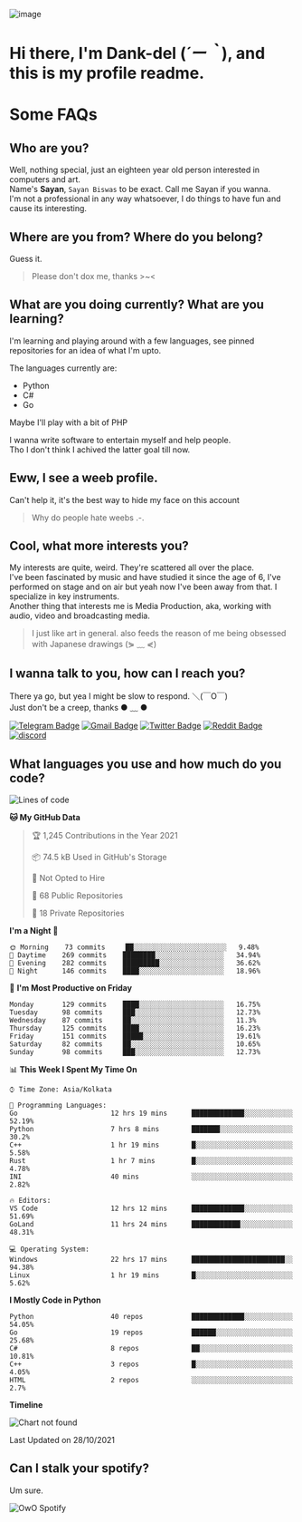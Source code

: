 ![image](https://user-images.githubusercontent.com/63096193/125182844-29f20800-e22f-11eb-8dc9-b0f2d29647bb.png)

# **Hi there, I'm Dank-del (*´ー｀*), and this is my profile readme.**
<!--  [![Profile views](https://gpvc.arturio.dev/dank-del)](https://github.com/dank-del) -->
# Some FAQs

## **Who are you?**

Well, nothing special, just an eighteen year old person interested in computers and art. \
Name's **Sayan**, `Sayan Biswas` to be exact. Call me Sayan if you wanna. \
I'm not a professional in any way whatsoever, I do things to have fun and cause its interesting.

## **Where are you from? Where do you belong?**

Guess it.
> Please don't dox me, thanks >~<

## **What are you doing currently? What are you learning?**

I'm learning and playing around with a few languages, see pinned repositories for an idea of what I'm upto.

The languages currently are:

- Python
- C#
- Go

Maybe I'll play with a bit of PHP

I wanna write software to entertain myself and help people. \
Tho I don't think I achived the latter goal till now.

## **Eww, I see a weeb profile.**

Can't help it, it's the best way to hide my face on this account
> Why do people hate weebs .-.

## **Cool, what more interests you?**

My interests are quite, weird. They're scattered all over the place. \
I've been fascinated by music and have studied it since the age of 6, I've performed on stage and on air but yeah now I've been away from that. I specialize in key instruments. \
Another thing that interests me is Media Production, aka, working with audio, video and broadcasting media.

> I just like art in general. also feeds the reason of me being obsessed with Japanese drawings (⋟ ﹏ ⋞)

## **I wanna talk to you, how can I reach you?**

There ya go, but yea I might be slow to respond. ＼(￣O￣) \
Just don't be a creep, thanks ● ﹏ ●

[![Telegram Badge](https://img.shields.io/badge/-dank_as_fuck-1ca0f1?style=flat-square&logo=telegram&logoColor=white&link=https://t.me/dank_as_fuck)](https://t.me/dank_as_fuck)
[![Gmail Badge](https://img.shields.io/badge/-chizuru@kanojo.tk-c14438?style=flat-square&logo=Gmail&logoColor=white&link=mailto:chizuru@kanojo.tk)](mailto:chizuru@kanojo.tk)
[![Twitter Badge](https://img.shields.io/twitter/follow/TheDankDel?style=social)](https://twitter.com/TheDankDel)
[![Reddit Badge](https://img.shields.io/reddit/user-karma/combined/dank_as_fuck_?style=social)](https://www.reddit.com/user/dank_as_fuck_/)
[![discord](https://discord-md-badge.vercel.app/api/shield/506536929152466945?style=social)](https://discordapp.com/users/506536929152466945)

## **What languages you use and how much do you code?**

<!--START_SECTION:waka-->
![Lines of code](https://img.shields.io/badge/From%20Hello%20World%20I%27ve%20Written-943545%20lines%20of%20code-blue)

**🐱 My GitHub Data** 

> 🏆 1,245 Contributions in the Year 2021
 > 
> 📦 74.5 kB Used in GitHub's Storage 
 > 
> 🚫 Not Opted to Hire
 > 
> 📜 68 Public Repositories 
 > 
> 🔑 18 Private Repositories  
 > 
**I'm a Night 🦉** 

```text
🌞 Morning    73 commits     ██░░░░░░░░░░░░░░░░░░░░░░░   9.48% 
🌆 Daytime    269 commits    ████████░░░░░░░░░░░░░░░░░   34.94% 
🌃 Evening    282 commits    █████████░░░░░░░░░░░░░░░░   36.62% 
🌙 Night      146 commits    ████░░░░░░░░░░░░░░░░░░░░░   18.96%

```
📅 **I'm Most Productive on Friday** 

```text
Monday       129 commits    ████░░░░░░░░░░░░░░░░░░░░░   16.75% 
Tuesday      98 commits     ███░░░░░░░░░░░░░░░░░░░░░░   12.73% 
Wednesday    87 commits     ██░░░░░░░░░░░░░░░░░░░░░░░   11.3% 
Thursday     125 commits    ████░░░░░░░░░░░░░░░░░░░░░   16.23% 
Friday       151 commits    █████░░░░░░░░░░░░░░░░░░░░   19.61% 
Saturday     82 commits     ██░░░░░░░░░░░░░░░░░░░░░░░   10.65% 
Sunday       98 commits     ███░░░░░░░░░░░░░░░░░░░░░░   12.73%

```


📊 **This Week I Spent My Time On** 

```text
⌚︎ Time Zone: Asia/Kolkata

💬 Programming Languages: 
Go                       12 hrs 19 mins      █████████████░░░░░░░░░░░░   52.19% 
Python                   7 hrs 8 mins        ███████░░░░░░░░░░░░░░░░░░   30.2% 
C++                      1 hr 19 mins        █░░░░░░░░░░░░░░░░░░░░░░░░   5.58% 
Rust                     1 hr 7 mins         █░░░░░░░░░░░░░░░░░░░░░░░░   4.78% 
INI                      40 mins             ░░░░░░░░░░░░░░░░░░░░░░░░░   2.82%

🔥 Editors: 
VS Code                  12 hrs 12 mins      █████████████░░░░░░░░░░░░   51.69% 
GoLand                   11 hrs 24 mins      ████████████░░░░░░░░░░░░░   48.31%

💻 Operating System: 
Windows                  22 hrs 17 mins      ███████████████████████░░   94.38% 
Linux                    1 hr 19 mins        █░░░░░░░░░░░░░░░░░░░░░░░░   5.62%

```

**I Mostly Code in Python** 

```text
Python                   40 repos            █████████████░░░░░░░░░░░░   54.05% 
Go                       19 repos            ██████░░░░░░░░░░░░░░░░░░░   25.68% 
C#                       8 repos             ██░░░░░░░░░░░░░░░░░░░░░░░   10.81% 
C++                      3 repos             █░░░░░░░░░░░░░░░░░░░░░░░░   4.05% 
HTML                     2 repos             ░░░░░░░░░░░░░░░░░░░░░░░░░   2.7%

```


**Timeline**

![Chart not found](https://raw.githubusercontent.com/Dank-del/Dank-del/main/charts/bar_graph.png) 


 Last Updated on 28/10/2021
<!--END_SECTION:waka-->

## **Can I stalk your spotify?**

Um sure.

![OwO Spotify](https://spotify-recently-played-readme.vercel.app/api?user=31fdrsslnr7nvq4ytqwtw7c4rxfm&count=5)
